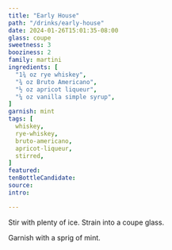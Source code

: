 ```yaml
---
title: "Early House"
path: "/drinks/early-house"
date: 2024-01-26T15:01:35-08:00
glass: coupe
sweetness: 3
booziness: 2
family: martini
ingredients: [
  "1¾ oz rye whiskey",
  "¾ oz Bruto Americano",
  "½ oz apricot liqueur",
  "¼ oz vanilla simple syrup",
]
garnish: mint
tags: [
  whiskey,
  rye-whiskey,
  bruto-americano,
  apricot-liqueur,
  stirred,
]
featured:
tenBottleCandidate:
source:
intro:

---
```

Stir with plenty of ice. Strain into a coupe glass.

Garnish with a sprig of mint.
